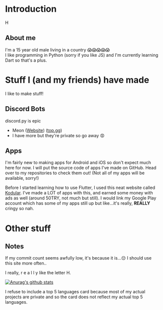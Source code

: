 
# Introduction
H
## About me
I'm a 15 year old male living in a country :scream::scream::scream::scream::scream:  
I like programming in Python (sorry if you like JS) and I'm currently learning Dart so that's a plus.

# Stuff I (and my friends) have made
I like to make stuff!

## Discord Bots
discord.py is epic
 - Meon ([Website](https://iamthe2ndhuman.github.io/meon)) ([top.gg](https://top.gg/bot/713066005911568424))
 - I have more but they're private so go away :rage:
## Apps
I'm fairly new to making apps for Android and iOS so don't expect much here for now.
I will put the source code of apps I've made on GitHub. Head over to my repositories to check them out! (Not all of my apps will be available, sorry!)

Before I started learning how to use Flutter, I used this neat website called [Kodular](https://kodular.io). I've made a LOT of apps with this, and earned some money with ads as well (around 50TRY, not much but still). I would link my Google Play account which has some of my apps still up but like...it's really, **REALLY** cringy so nah.

# Other stuff
## Notes
If my commit count seems awfully low, it's because it is...:pensive: I should use this site more often..

I really, r e a l l y like the letter H. 

[![Anurag's github stats](https://github-readme-stats.vercel.app/api?username=iamthe2ndhuman&count_private=true&show_icons=true&custom_title=my%20trash%20stats%20%F0%9F%98%8E&theme=dark)](https://github.com/anuraghazra/github-readme-stats)

I refuse to include a top 5 languages card because most of my actual projects are private and so the card does not reflect my actual top 5 languages.


